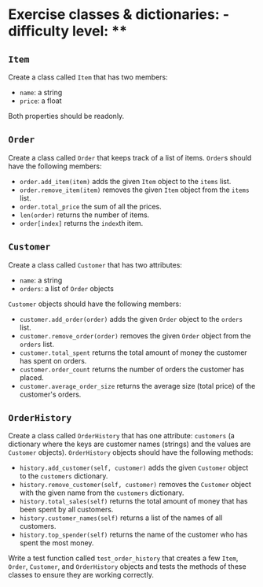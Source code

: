 # Exercise classes & dictionaries: - difficulty level: **

## `Item`

Create a class called `Item` that has two members:

* `name`: a string
* `price`: a float

Both properties should be readonly.

## `Order`

Create a class called `Order` that keeps track of a list of items.
`Order`s should have the following members:

* `order.add_item(item)` adds the given `Item` object to the `items` list.
* `order.remove_item(item)` removes the given `Item` object from the `items` list.
* `order.total_price` the sum of all the prices.
* `len(order)` returns the number of items.
* `order[index]` returns the `index`th item.

## `Customer`

Create a class called `Customer` that has two attributes:

* `name`: a string
* `orders`: a list of `Order` objects

`Customer` objects should have the following members:

* `customer.add_order(order)` adds the given `Order` object to the `orders` list.
* `customer.remove_order(order)` removes the given `Order` object from the `orders` list.
* `customer.total_spent` returns the total amount of money the customer has spent on orders.
* `customer.order_count` returns the number of orders the customer has placed.
* `customer.average_order_size` returns the average size (total price) of the customer's orders.

## `OrderHistory`

Create a class called `OrderHistory` that has one attribute: `customers` (a dictionary where the keys are customer names (strings) and the values are `Customer` objects).
`OrderHistory` objects should have the following methods:

* `history.add_customer(self, customer)` adds the given `Customer` object to the `customers` dictionary.
* `history.remove_customer(self, customer)` removes the `Customer` object with the given name from the `customers` dictionary.
* `history.total_sales(self)` returns the total amount of money that has been spent by all customers.
* `history.customer_names(self)` returns a list of the names of all customers.
* `history.top_spender(self)` returns the name of the customer who has spent the most money.

Write a test function called `test_order_history` that creates a few `Item`, `Order`, `Customer`, and `OrderHistory` objects and tests the methods of these classes to ensure they are working correctly.
